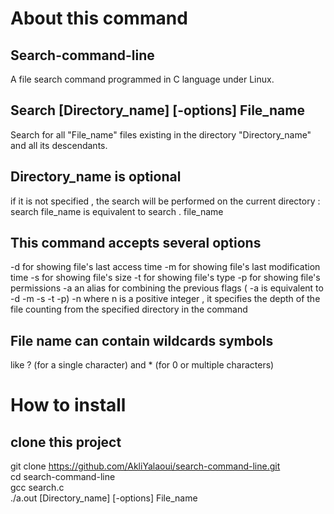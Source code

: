 # About this command

## Search-command-line
A file search command programmed in C language under Linux. 
## Search    [Directory_name]    [-options]    File_name
Search for all "File_name" files existing in the directory
"Directory_name" and all its descendants.
## Directory_name is optional
if it is not specified , the search will be performed on the current directory :
search file_name is equivalent to search . file_name
## This command accepts several options
-d for showing file's last access time
-m for showing file's last modification time 
-s for showing file's size 
-t for showing file's type
-p for showing file's permissions
-a an alias for combining the previous flags ( -a is equivalent to -d -m -s -t -p)
-n where n is a positive integer , it specifies the depth of the file counting from the specified directory in the command
## File name can contain wildcards symbols
like ? (for a single character) and * (for 0 or multiple characters)

# How to install

## clone this project
git clone https://github.com/AkliYalaoui/search-command-line.git  
cd search-command-line  
gcc search.c  
./a.out [Directory_name]    [-options]    File_name